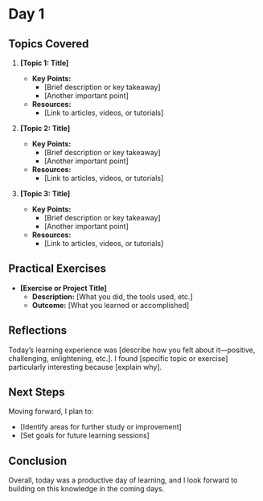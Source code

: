 # Day 1
## Topics Covered
1. **[Topic 1: Title]**
   - **Key Points:**
     - [Brief description or key takeaway]
     - [Another important point]
   - **Resources:**
     - [Link to articles, videos, or tutorials]

2. **[Topic 2: Title]**
   - **Key Points:**
     - [Brief description or key takeaway]
     - [Another important point]
   - **Resources:**
     - [Link to articles, videos, or tutorials]

3. **[Topic 3: Title]**
   - **Key Points:**
     - [Brief description or key takeaway]
     - [Another important point]
   - **Resources:**
     - [Link to articles, videos, or tutorials]

## Practical Exercises
- **[Exercise or Project Title]**
  - **Description:** [What you did, the tools used, etc.]
  - **Outcome:** [What you learned or accomplished]

## Reflections
Today’s learning experience was [describe how you felt about it—positive, challenging, enlightening, etc.]. I found [specific topic or exercise] particularly interesting because [explain why].

## Next Steps
Moving forward, I plan to:
- [Identify areas for further study or improvement]
- [Set goals for future learning sessions]

## Conclusion
Overall, today was a productive day of learning, and I look forward to building on this knowledge in the coming days.
